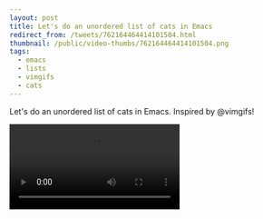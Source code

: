 ```yaml
---
layout: post
title: Let's do an unordered list of cats in Emacs
redirect_from: /tweets/762164464414101504.html
thumbnail: /public/video-thumbs/762164464414101504.png
tags:
  - emacs
  - lists
  - vimgifs
  - cats
---
```


Let's do an unordered list of cats in Emacs. Inspired by @vimgifs!

<video controls autoplay loop>
  <source src="/public/videos/762164464414101504.mp4" type="video/mp4">
    Sorry your browser does not support the video tag, maybe time to upgrade?
</video>
